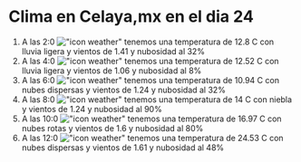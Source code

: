 # Clima en Celaya,mx en el dia 24

1. A las 2:0 !["icon weather"](http://openweathermap.org/img/w/10n.png) tenemos una temperatura de 12.8 C con lluvia ligera y  vientos de 1.41 y nubosidad al 32%
1. A las 4:0 !["icon weather"](http://openweathermap.org/img/w/10n.png) tenemos una temperatura de 12.52 C con lluvia ligera y  vientos de 1.06 y nubosidad al 8%
1. A las 6:0 !["icon weather"](http://openweathermap.org/img/w/03n.png) tenemos una temperatura de 10.94 C con nubes dispersas y  vientos de 1.24 y nubosidad al 32%
1. A las 8:0 !["icon weather"](http://openweathermap.org/img/w/50d.png) tenemos una temperatura de 14 C con niebla y  vientos de 1.24 y nubosidad al 90%
1. A las 10:0 !["icon weather"](http://openweathermap.org/img/w/04d.png) tenemos una temperatura de 16.97 C con nubes rotas y  vientos de 1.6 y nubosidad al 80%
1. A las 12:0 !["icon weather"](http://openweathermap.org/img/w/03d.png) tenemos una temperatura de 24.53 C con nubes dispersas y  vientos de 1.61 y nubosidad al 48%
